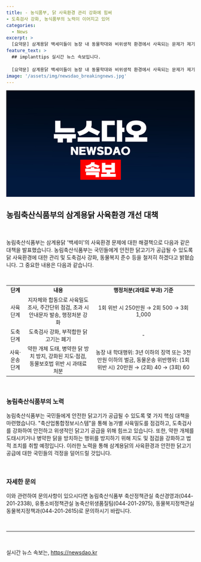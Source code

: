 ```yaml
---
title: - 농식품부, 닭 사육환경 관리 강화에 힘써
- 도축검사 강화, 농식품부의 노력이 이어지고 있어
categories:
  - News
excerpt: >
  [요약문] 삼계용닭 백세미들이 농장 내 동물학대와 비위생적 환경에서 사육되는 문제가 제기되었다. 이에 농림축산식품부는 닭 사육환경에 대한 감독을 강화하며, 사육단계와 도축단계에서의 감시를 강화하고 법적 조치를 취할 예정이다. 이를 통해 안전하고 위생적인 닭고기 공급을 보장하고 동물복지를 준수할 것이라고 밝혔다. 만약 위반사항이 발견될 경우 과태료 처분이 이뤄질 것으로 전망된다.
feature_text: >
  ## implanttips 실시간 뉴스 속보입니다.

  [요약문] 삼계용닭 백세미들이 농장 내 동물학대와 비위생적 환경에서 사육되는 문제가 제기되었다. 이에 농림축산식품부는 닭 사육환경에 대한 감독을 강화하며, 사육단계와 도축단계에서의 감시를 강화하고 법적 조치를 취할 예정이다. 이를 통해 안전하고 위생적인 닭고기 공급을 보장하고 동물복지를 준수할 것이라고 밝혔다. 만약 위반사항이 발견될 경우 과태료 처분이 이뤄질 것으로 전망된다.
image: '/assets/img/newsdao_breakingnews.jpg'
---
```


<p><img src="/assets/img/newsdao_breakingnews.jpg" alt="implanttips 속보" /></p>

<h2 data-ke-size="size26">농림축산식품부의 삼계용닭 사육환경 개선 대책</h2>

<p data-ke-size="size16">&nbsp;</p>

<p>농림축산식품부는 삼계용닭 '백세미'의 사육환경 문제에 대한 해결책으로 다음과 같은 대책을 발표했습니다. 농림축산식품부는 국민들에게 안전한 닭고기가 공급될 수 있도록 닭 사육환경에 대한 관리 및 도축검사 강화, 동물복지 준수 등을 철저히 하겠다고 밝혔습니다. 그 중요한 내용은 다음과 같습니다.</p>

<p data-ke-size="size16">&nbsp;</p>

<table>
<tbody>
<tr>
<td style="text-align: center; height: 17px;"><b>단계</b></td>
<td style="text-align: center; height: 17px;"><b>내용</b></td>
<td style="text-align: center; height: 17px;"><b>행정처분(과태료 부과) 기준</b></td>
</tr>
<tr>
<td style="text-align: center; height: 17px;">사육단계</td>
<td style="text-align: center; height: 17px;">지자체와 합동으로 사육밀도 조사, 주간단위 점검, 초과 시 안내문자 발송, 행정처분 강화</td>
<td style="text-align: center; height: 17px;">1회 위반 시 250만원 → 2회 500 → 3회 1,000</td>
</tr>
<tr>
<td style="text-align: center; height: 17px;">도축단계</td>
<td style="text-align: center; height: 17px;">도축검사 강화, 부적합한 닭고기는 폐기</td>
<td style="text-align: center; height: 17px;">-</td>
</tr>
<tr>
<td style="text-align: center; height: 17px;">사육·운송단계</td>
<td style="text-align: center; height: 17px;">약한 개체 도태, 병약한 닭 방치 방지, 강화된 지도·점검, 동물보호법 위반 시 과태료 처분</td>
<td style="text-align: center; height: 17px;">농장 내 학대행위: 3년 이하의 징역 또는 3천만원 이하의 벌금, 동물운송 위반행위: (1회 위반 시) 20만원 → (2회) 40 → (3회) 60</td>
</tr>
</tbody>
</table>

<p data-ke-size="size16">&nbsp;</p>

<h3>농림축산식품부의 노력</h3>

<p data-ke-size="size16">농림축산식품부는 국민들에게 안전한 닭고기가 공급될 수 있도록 몇 가지 핵심 대책을 마련했습니다. "축산업통합정보시스템"을 통해 농가별 사육밀도를 점검하고, 도축검사를 강화하여 안전하고 위생적인 닭고기 공급을 위해 힘쓰고 있습니다. 또한, 약한 개체를 도태시키거나 병약한 닭을 방치하는 행위를 방지하기 위해 지도 및 점검을 강화하고 법적 조치를 취할 예정입니다. 이러한 노력을 통해 삼계용닭의 사육환경과 안전한 닭고기 공급에 대한 국민들의 걱정을 덜어드릴 것입니다.</p>

<p data-ke-size="size16">&nbsp;</p>

<h3>자세한 문의</h3>

<p data-ke-size="size16">이와 관련하여 문의사항이 있으시다면 농림축산식품부 축산정책관실 축산경영과(044-201-2338), 유통소비정책관실 농축산위생품질팀(044-201-2975), 동물복지정책관실 동물복지정책과(044-201-2615)로 문의하시기 바랍니다.</p>

<p data-ke-size="size16">&nbsp;</p>

<hr>

<p data-ke-size="size16">&nbsp;</p>
실시간 뉴스 속보는, <a href="https://newsdao.kr" rel="dofollow">https://newsdao.kr</a>


